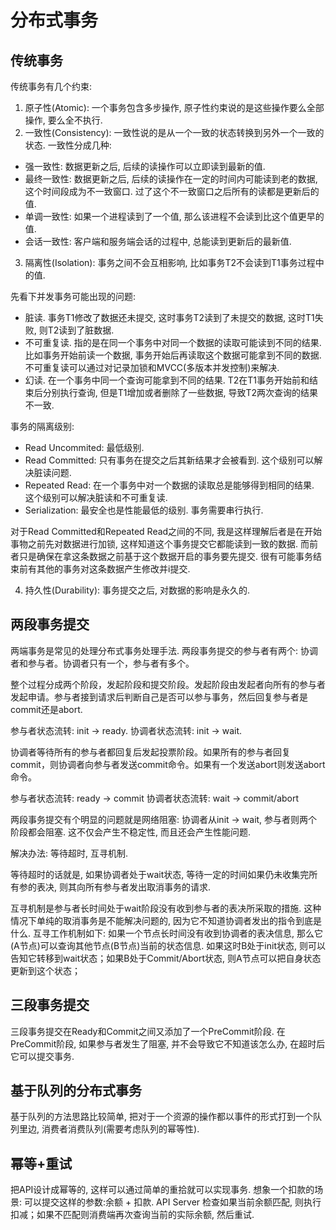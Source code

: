 # 分布式事务

## 传统事务

传统事务有几个约束: 

1. 原子性(Atomic): 一个事务包含多步操作, 原子性约束说的是这些操作要么全部操作, 要么全不执行.
2. 一致性(Consistency): 一致性说的是从一个一致的状态转换到另外一个一致的状态. 一致性分成几种: 

- 强一致性: 数据更新之后, 后续的读操作可以立即读到最新的值.
- 最终一致性: 数据更新之后, 后续的读操作在一定的时间内可能读到老的数据, 这个时间段成为不一致窗口. 过了这个不一致窗口之后所有的读都是更新后的值.
- 单调一致性: 如果一个进程读到了一个值, 那么该进程不会读到比这个值更早的值.
- 会话一致性: 客户端和服务端会话的过程中, 总能读到更新后的最新值.

3. 隔离性(Isolation): 事务之间不会互相影响, 比如事务T2不会读到T1事务过程中的值.

先看下并发事务可能出现的问题:

- 脏读. 事务T1修改了数据还未提交, 这时事务T2读到了未提交的数据, 这时T1失败, 则T2读到了脏数据.
- 不可重复读. 指的是在同一个事务中对同一个数据的读取可能读到不同的结果. 比如事务开始前读一个数据, 事务开始后再读取这个数据可能拿到不同的数据. 不可重复读可以通过对记录加锁和MVCC(多版本并发控制)来解决.
- 幻读. 在一个事务中同一个查询可能拿到不同的结果. T2在T1事务开始前和结束后分别执行查询, 但是T1增加或者删除了一些数据, 导致T2两次查询的结果不一致.

事务的隔离级别:

- Read Uncommited: 最低级别.
- Read Committed: 只有事务在提交之后其新结果才会被看到. 这个级别可以解决脏读问题.
- Repeated Read: 在一个事务中对一个数据的读取总是能够得到相同的结果. 这个级别可以解决脏读和不可重复读.
- Serialization: 最安全也是性能最低的级别. 事务需要串行执行.

对于Read Committed和Repeated Read之间的不同, 我是这样理解后者是在开始事物之前先对数据进行加锁, 这样知道这个事务提交它都能读到一致的数据. 而前者只是确保在拿这条数据之前基于这个数据开启的事务要先提交. 很有可能事务结束前有其他的事务对这条数据产生修改并i提交.

4. 持久性(Durability): 事务提交之后, 对数据的影响是永久的.

## 两段事务提交

两端事务是常见的处理分布式事务处理手法. 两段事务提交的参与者有两个: 协调者和参与者。协调者只有一个，参与者有多个。

整个过程分成两个阶段，发起阶段和提交阶段。发起阶段由发起者向所有的参与者发起申请。参与者接到请求后判断自己是否可以参与事务，然后回复参与者是commit还是abort.

参与者状态流转: init -> ready.
协调者状态流转: init -> wait.

协调者等待所有的参与者都回复后发起投票阶段。如果所有的参与者回复commit，则协调者向参与者发送commit命令。如果有一个发送abort则发送abort命令。

参与者状态流转: ready -> commit
协调者状态流转: wait -> commit/abort

两段事务提交有个明显的问题就是网络阻塞: 协调者从init -> wait, 参与者则两个阶段都会阻塞. 这不仅会产生不稳定性, 而且还会产生性能问题.

解决办法: 等待超时, 互寻机制.

等待超时的话就是, 如果协调者处于wait状态, 等待一定的时间如果仍未收集完所有参的表决, 则其向所有参与者发出取消事务的请求.

互寻机制是参与者长时间处于wait阶段没有收到参与者的表决所采取的措施. 这种情况下单纯的取消事务是不能解决问题的, 因为它不知道协调者发出的指令到底是什么. 互寻工作机制如下: 如果一个节点长时间没有收到协调者的表决信息, 那么它(A节点)可以查询其他节点(B节点)当前的状态信息. 如果这时B处于init状态, 则可以告知它转移到wait状态；如果B处于Commit/Abort状态, 则A节点可以把自身状态更新到这个状态；

## 三段事务提交

三段事务提交在Ready和Commit之间又添加了一个PreCommit阶段. 在PreCommit阶段, 如果参与者发生了阻塞, 并不会导致它不知道该怎么办, 在超时后它可以提交事务.

## 基于队列的分布式事务

基于队列的方法思路比较简单, 把对于一个资源的操作都以事件的形式打到一个队列里边, 消费者消费队列(需要考虑队列的幂等性).

## 幂等+重试

把API设计成幂等的, 这样可以通过简单的重拾就可以实现事务. 想象一个扣款的场景: 可以提交这样的参数:余额 + 扣款. API Server 检查如果当前余额匹配, 则执行扣减；如果不匹配则消费端再次查询当前的实际余额, 然后重试.